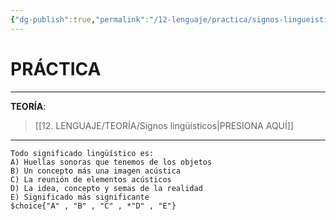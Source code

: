 ```yaml
---
{"dg-publish":true,"permalink":"/12-lenguaje/practica/signos-lingueisticos/","tags":["Lenguaje","Práctica"]}
---
```


# PRÁCTICA
---
**TEORÍA**:
>[[12. LENGUAJE/TEORÍA/Signos lingüísticos\|PRESIONA AQUÍ]]

---

```exercise
Todo significado lingüístico es:
A) Huellas sonoras que tenemos de los objetos
B) Un concepto más una imagen acústica
C) La reunión de elementos acústicos
D) La idea, concepto y semas de la realidad
E) Significado más significante
$choice{"A" , "B" , "C" , *"D" , "E"}
```
